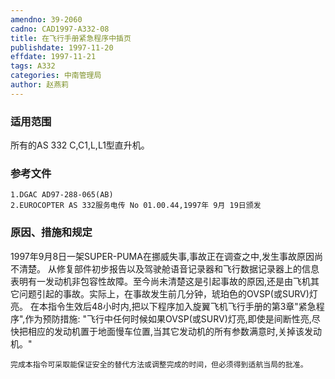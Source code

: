 ```yaml
---
amendno: 39-2060
cadno: CAD1997-A332-08
title: 在飞行手册紧急程序中插页
publishdate: 1997-11-20
effdate: 1997-11-21
tags: A332
categories: 中南管理局
author: 赵燕莉
---
```


### 适用范围 
所有的AS 332 C,C1,L,L1型直升机。

### 参考文件
    1.DGAC AD97-288-065(AB) 
    2.EUROCOPTER AS 332服务电传 No 01.00.44,1997年 9月 19日颁发

### 原因、措施和规定 
1997年9月8日一架SUPER-PUMA在挪威失事,事故正在调查之中,发生事故原因尚不清楚。 
    从修复部件初步报告以及驾驶舱语音记录器和飞行数据记录器上的信息表明有一发动机非包容性故障。至今尚未清楚这是引起事故的原因,还是由飞机其它问题引起的事故。实际上，在事故发生前几分钟，琥珀色的OVSP(或SURV)灯亮。
    在本指令生效后48小时内,把以下程序加入旋翼飞机飞行手册的第3章"紧急程序",作为预防措施: 
    "飞行中任何时候如果OVSP(或SURV)灯亮,即使是间断性亮,尽快把相应的发动机置于地面慢车位置,当其它发动机的所有参数满意时,关掉该发动机。" 
  
    完成本指令可采取能保证安全的替代方法或调整完成的时间，但必须得到适航当局的批准。
